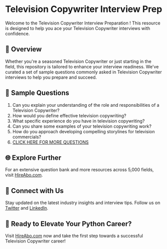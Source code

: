 # Television Copywriter Interview Prep

Welcome to the Television Copywriter Interview Preparation ! This resource is designed to help you ace your Television Copywriter interviews with confidence.

## 🚀 Overview

Whether you're a seasoned Television Copywriter or just starting in the field, this repository is tailored to enhance your interview readiness. We've curated a set of sample questions commonly asked in Television Copywriter interviews to help you prepare and succeed.

## 📝 Sample Questions

1. Can you explain your understanding of the role and responsibilities of a Television Copywriter?
2. How would you define effective television copywriting?
3. What specific experience do you have in television copywriting?
4. Can you share some examples of your television copywriting work?
5. How do you approach developing compelling storylines for television commercials?
6. [CLICK HERE FOR MORE QUESTIONS](https://hireabo.com/job/8_2_26/Television%20Copywriter)

## 🌐 Explore Further

For an extensive question bank and more resources across 5,000 fields, visit [HireAbo.com](https://www.hireabo.com).

## 📱 Connect with Us

Stay updated on the latest industry insights and interview tips. Follow us on [Twitter](https://twitter.com/hireabo) and [LinkedIn](https://www.linkedin.com/in/hire-abo-3609972a8/).

## 🚀 Ready to Elevate Your Python Career?

Visit [HireAbo.com](https://www.hireabo.com) now and take the first step towards a successful Television Copywriter career!
